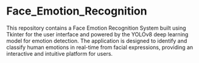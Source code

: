 # Face_Emotion_Recognition
This repository contains a Face Emotion Recognition System built using Tkinter for the user interface and powered by the YOLOv8 deep learning model for emotion detection. The application is designed to identify and classify human emotions in real-time from facial expressions, providing an interactive and intuitive platform for users.
